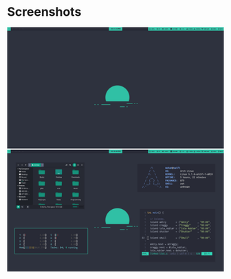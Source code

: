# Screenshots
![Alt text](screenshots/screenshot0.png?raw=true "Title")
![Alt text](screenshots/screenshot1.png?raw=true "Title")
